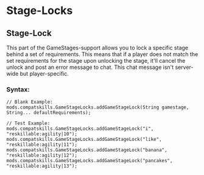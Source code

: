 # Stage-Locks


## Stage-Lock
This part of the GameStages-support allows you to lock a specific stage behind a set of requirements.
This means that if a player does not match the set requirements for the stage upon unlocking the stage, it'll cancel the unlock and post an error message to chat. This chat message isn't server-wide but player-specific.


### Syntax:
```
// Blank Example:
mods.compatskills.GameStageLocks.addGameStageLock(String gamestage, String... defaultRequirements);

// Test Example:
mods.compatskills.GameStageLocks.addGameStageLock("i", "reskillable:agility|10");
mods.compatskills.GameStageLocks.addGameStageLock("like", "reskillable:agility|11");
mods.compatskills.GameStageLocks.addGameStageLock("banana", "reskillable:agility|12");
mods.compatskills.GameStageLocks.addGameStageLock("pancakes", "reskillable:agility|13");
```